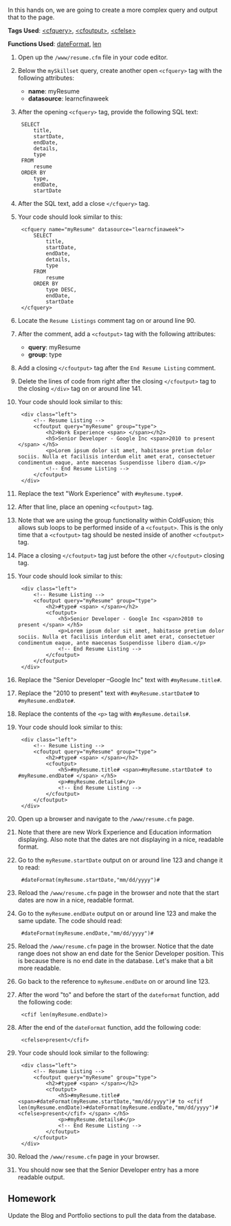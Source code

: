 In this hands on, we are going to create a more complex query and output that to the page.

**Tags Used**: [\<cfquery>](http://help.adobe.com/en_US/ColdFusion/10.0/CFMLRef/WSc3ff6d0ea77859461172e0811cbec22c24-7fae.html), [\<cfoutput>](http://help.adobe.com/en_US/ColdFusion/10.0/CFMLRef/WSc3ff6d0ea77859461172e0811cbec22c24-7ff6.html), [\<cfelse>](http://help.adobe.com/en_US/ColdFusion/10.0/CFMLRef/WSc3ff6d0ea77859461172e0811cbec22c24-7fe6.html)

**Functions Used**: [dateFormat](http://help.adobe.com/en_US/ColdFusion/10.0/CFMLRef/WSc3ff6d0ea77859461172e0811cbec22c24-7ff4.html), [len](http://help.adobe.com/en_US/ColdFusion/10.0/CFMLRef/WSc3ff6d0ea77859461172e0811cbec22c24-7f38.html)

1. Open up the `/www/resume.cfm` file in your code editor.
1. Below the `mySkillset` query, create another open `<cfquery>` tag with the following attributes:
    *   **name**: myResume
    *   **datasource**: learncfinaweek
1. After the opening `<cfquery>` tag, provide the following SQL text:

        SELECT
            title,
            startDate,
            endDate,
            details,
            type
        FROM
            resume
        ORDER BY
            type,
            endDate,
            startDate

1. After the SQL text, add a close `</cfquery>` tag.
1. Your code should look similar to this:

        <cfquery name="myResume" datasource="learncfinaweek">
            SELECT
                title,
                startDate,
                endDate,
                details,
                type
            FROM
                resume
            ORDER BY
                type DESC,
                endDate,
                startDate
        </cfquery>

1. Locate the `Resume Listings` comment tag on or around line 90.
1. After the comment, add a `<cfoutput>` tag with the following attributes:
    * **query**: myResume
    * **group**: type
1. Add a closing `</cfoutput>` tag after the `End Resume Listing` comment.
1. Delete the lines of code from right after the closing `</cfoutput>` tag to the closing `</div>` tag on or around line 141.
1. Your code should look similar to this:

        <div class="left">
            <!-- Resume Listing -->
            <cfoutput query="myResume" group="type">
                <h2>Work Experience <span> </span></h2>
                <h5>Senior Developer - Google Inc <span>2010 to present </span> </h5>
                <p>Lorem ipsum dolor sit amet, habitasse pretium dolor sociis. Nulla et facilisis interdum elit amet erat, consectetuer condimentum eaque, ante maecenas Suspendisse libero diam.</p>
                <!-- End Resume Listing -->
            </cfoutput>
        </div>

1. Replace the text "Work Experience" with `#myResume.type#`.
1. After that line, place an opening `<cfoutput>` tag.
1. Note that we are using the group functionality within ColdFusion; this allows sub loops to be performed inside of a `<cfoutput>`. This is the only time that a `<cfoutput>` tag should be nested inside of another `<cfoutput>` tag.
1. Place a closing `</cfoutput>` tag just before the other `</cfoutput>` closing tag.
1. Your code should look similar to this:

        <div class="left">
            <!-- Resume Listing -->
            <cfoutput query="myResume" group="type">
                <h2>#type# <span> </span></h2>
                <cfoutput>
                    <h5>Senior Developer - Google Inc <span>2010 to present </span> </h5>
                    <p>Lorem ipsum dolor sit amet, habitasse pretium dolor sociis. Nulla et facilisis interdum elit amet erat, consectetuer condimentum eaque, ante maecenas Suspendisse libero diam.</p>
                    <!-- End Resume Listing -->
                </cfoutput>
            </cfoutput>
        </div>

1. Replace the "Senior Developer –Google Inc" text with `#myResume.title#`.
1. Replace the "2010 to present" text with `#myResume.startDate#` to `#myResume.endDate#`.
1. Replace the contents of the `<p>` tag with `#myResume.details#`.
1. Your code should look similar to this:

        <div class="left">
            <!-- Resume Listing -->
            <cfoutput query="myResume" group="type">
                <h2>#type# <span> </span></h2>
                <cfoutput>
                    <h5>#myResume.title# <span>#myResume.startDate# to #myResume.endDate# </span> </h5>
                    <p>#myResume.details#</p>
                    <!-- End Resume Listing -->
                </cfoutput>
            </cfoutput>
        </div>

1. Open up a browser and navigate to the `/www/resume.cfm` page.
1. Note that there are new Work Experience and Education information displaying. Also note that the dates are not displaying in a nice, readable format.
1. Go to the `myResume.startDate` output on or around line 123 and change it to read:

        #dateFormat(myResume.startDate,"mm/dd/yyyy")#

1. Reload the `/www/resume.cfm` page in the browser and note that the start dates are now in a nice, readable format.
1. Go to the `myResume.endDate` output on or around line 123 and make the same update. The code should read:

        #dateFormat(myResume.endDate,"mm/dd/yyyy")#

1. Reload the `/www/resume.cfm` page in the browser. Notice that the date range does not show an end date for the Senior Developer position. This is because there is no end date in the database. Let's make that a bit more readable.
1. Go back to the reference to `myResume.endDate` on or around line 123.
1. After the word "to" and before the start of the `dateformat` function, add the following code:

        <cfif len(myResume.endDate)>

1. After the end of the `dateFormat` function, add the following code:

        <cfelse>present</cfif>

1. Your code should look similar to the following:

        <div class="left">
            <!-- Resume Listing -->
            <cfoutput query="myResume" group="type">
                <h2>#type# <span> </span></h2>
                <cfoutput>
                    <h5>#myResume.title# <span>#dateFormat(myResume.startDate,"mm/dd/yyyy")# to <cfif len(myResume.endDate)>#dateFormat(myResume.endDate,"mm/dd/yyyy")#<cfelse>present</cfif> </span> </h5>
                    <p>#myResume.details#</p>
                    <!-- End Resume Listing -->
                </cfoutput>
            </cfoutput>
        </div>

1. Reload the `/www/resume.cfm` page in your browser.
1. You should now see that the Senior Developer entry has a more readable output.

Homework
--------

Update the Blog and Portfolio sections to pull the data from the database.